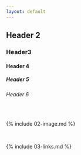 ```yaml
---
layout: default
---
```


## Header 2
### Header3
#### Header 4
##### Header 5
###### Header 6

<br>

{% include 02-image.md %}

<br>

{% include 03-links.md %}

